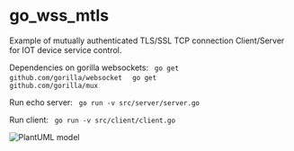 # go_wss_mtls
Example of mutually authenticated TLS/SSL TCP connection Client/Server for IOT device service control.

Dependencies on gorilla websockets:
<code> go get github.com/gorilla/websocket </code>
<code> go get github.com/gorilla/mux </code>

Run echo server:
<code> go run -v src/server/server.go </code>

Run client:
<code> go run -v src/client/client.go </code>


![PlantUML model](http://www.plantuml.com/plantuml/png/dP71IiGm48RlUOgXdgMhnq1bhO8eYorKyBXCsxWDJPkIJDS5yTrjjyt67FMOcV_xyfDiBQ6XiLFCjh8Vq607EHgIbHomfnphMlO7kDtysgVwvEOt6yPAVO8epI8sU0vIh5hHruKmHrc9OFKkIZkDXM5J02PwLJndR_0evdW4LpjvQ2XLOuW-A2bw2aQvGlhGflCobYG9F0c2-oDAXQKIAsSXILXO3AxlV1yE3T70urZf2bMZBV516uhHUVRLuc4NPEP3uqNoKcIlVBqPTj8IBCqAGaEmfl_PwFnfUxiGyPUiluDAxbOEdzRoU8cxhrXsSyez7OTpWBcpDt38MW_uNawSjNzuYYcydPPZftu0)